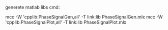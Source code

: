 generete matlab libs cmd:

mcc -W 'cpplib:PhaseSignalGen,all' -T link:lib PhaseSignalGen.mlx
mcc -W 'cpplib:PhaseSignalPlot,all' -T link:lib PhaseSignalPlot.mlx
